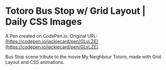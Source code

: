 # Totoro Bus Stop w/ Grid Layout | Daily CSS Images

A Pen created on CodePen.io. Original URL: [https://codepen.io/jackiecard/pen/GLvLZE](https://codepen.io/jackiecard/pen/GLvLZE).

Bus Stop scene tribute to the movie My Neighbour Totoro, made with Grid Layout and CSS animations.
